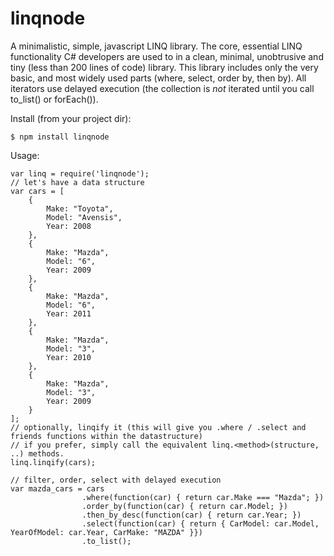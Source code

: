 # linqnode
A minimalistic, simple, javascript LINQ library.
The core, essential LINQ functionality C# developers are used to in a clean, minimal, unobtrusive and tiny (less than 200 lines of code) library.
This library includes only the very basic, and most widely used parts (where, select, order by, then by).
All iterators use delayed execution (the collection is _not_ iterated until you call to_list() or forEach()).

Install (from your project dir):
```
$ npm install linqnode
```
Usage:
```
var linq = require('linqnode');
// let's have a data structure
var cars = [
	{
		Make: "Toyota",
		Model: "Avensis",
		Year: 2008
	},
	{
		Make: "Mazda",
		Model: "6",
		Year: 2009
	},
	{
		Make: "Mazda",
		Model: "6",
		Year: 2011
	},
	{
		Make: "Mazda",
		Model: "3",
		Year: 2010
	},
	{
		Make: "Mazda",
		Model: "3",
		Year: 2009
	}
];
// optionally, linqify it (this will give you .where / .select and friends functions within the datastructure)
// if you prefer, simply call the equivalent linq.<method>(structure, ..) methods.
linq.linqify(cars);

// filter, order, select with delayed execution
var mazda_cars = cars
				.where(function(car) { return car.Make === "Mazda"; })
				.order_by(function(car) { return car.Model; })
				.then_by_desc(function(car) { return car.Year; })
				.select(function(car) { return { CarModel: car.Model, YearOfModel: car.Year, CarMake: "MAZDA" }})
				.to_list();

```

